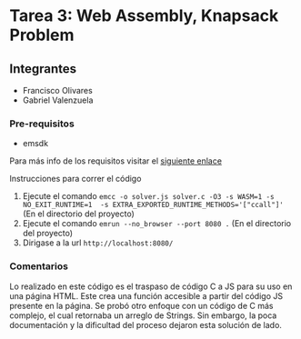 # Tarea 3: Web Assembly, Knapsack Problem

## Integrantes
- Francisco Olivares
- Gabriel Valenzuela

### Pre-requisitos
- emsdk

Para más info de los requisitos visitar el [siguiente enlace](https://webassembly.org/getting-started/developers-guide/)

Instrucciones para correr el código

1. Ejecute el comando `emcc -o solver.js solver.c -O3 -s WASM=1 -s NO_EXIT_RUNTIME=1  -s EXTRA_EXPORTED_RUNTIME_METHODS='["ccall"]'` (En el directorio del proyecto)
2. Ejecute el comando `emrun --no_browser --port 8080 .` (En el directorio del proyecto)
3. Dirigase a la url `http://localhost:8080/`

### Comentarios

Lo realizado en este código es el traspaso de código C a JS para su uso en una página HTML. Este crea una función accesible a partir del código JS presente en la página. Se probó otro enfoque con un código de C más complejo, el cual retornaba un arreglo de Strings. Sin embargo, la poca documentación y la dificultad del proceso dejaron esta solución de lado.

